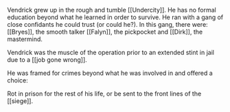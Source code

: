 Vendrick grew up in the rough and tumble [[Undercity]]. He has no formal education beyond what he learned in order to survive. He ran with a gang of close confidants he could trust (or could he?). In this gang, there were:
[[Bryes]], the smooth talker
[[Falyn]], the pickpocket
and [[Dirk]], the mastermind.

Vendrick was the muscle of the operation prior to an extended stint in jail due to a [[job gone wrong]].

He was framed for crimes beyond what he was involved in and offered a choice:

Rot in prison for the rest of his life, or be sent to the front lines of the [[siege]].

